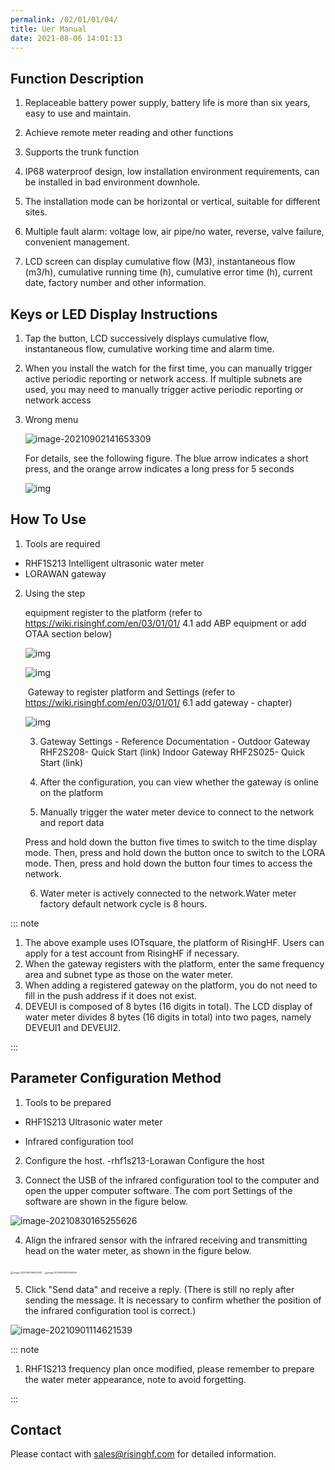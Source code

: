 ```yaml
---
permalink: /02/01/01/04/
title: Uer Manual
date: 2021-08-06 14:01:13
---
```


## Function Description

1. Replaceable battery power supply, battery life is more than six years, easy to use and maintain.

2. Achieve remote meter reading and other functions
3. Supports the trunk function
4. IP68 waterproof design, low installation environment requirements, can be installed in bad environment downhole.
5. The installation mode can be horizontal or vertical, suitable for different sites.
6. Multiple fault alarm: voltage low, air pipe/no water, reverse, valve failure, convenient management.
7. LCD screen can display cumulative flow (M3), instantaneous flow (m3/h), cumulative running time (h), cumulative error time (h), current date, factory number and other information.

## Keys or LED Display Instructions

1. Tap the button, LCD successively displays cumulative flow, instantaneous flow, cumulative working time and alarm time.

2. When you install the watch for the first time, you can manually trigger active periodic reporting or network access. If multiple subnets are used, you may need to manually trigger active periodic reporting or network access

3. Wrong menu

   ![image-20210902141653309](https://wiki.risinghf.com/upload/img/a8506662db100bc073c6cf7dac75975c.png)

   For details, see the following figure. The blue arrow indicates a short press, and the orange arrow indicates a long press for 5 seconds

   ![img](file:///C:\Users\RHFFAE~1\AppData\Local\Temp\ksohtml6388\wps2.png)

## How To Use

1. Tools are required
- RHF1S213 Intelligent ultrasonic water meter
- LORAWAN gateway
2. Using the step

   equipment register to the platform (refer to https://wiki.risinghf.com/en/03/01/01/ 4.1 add ABP equipment or add OTAA section below)

   ![img](https://wiki.risinghf.com/upload/img/f4852d9d57acdc44862b235fead47c7a.png)

   ![img](https://wiki.risinghf.com/upload/img/fbee4f367a5f068edcc2f7322e7f047b.png)

   ​	Gateway to register platform and Settings (refer to https://wiki.risinghf.com/en/03/01/01/ 6.1 add gateway - chapter)

   ![img](https://wiki.risinghf.com/upload/img/a413d9e3bc82e144fc5632fc6f48459f.png)

   3. Gateway Settings - Reference Documentation - Outdoor Gateway RHF2S208- Quick Start (link) Indoor Gateway RHF2S025- Quick Start (link)

   4. After the configuration, you can view whether the gateway is online on the platform

   5. Manually trigger the water meter device to connect to the network and report data

   Press and hold down the button five times to switch to the time display mode. Then, press and hold down the button once to switch to the LORA mode. Then, press and hold down the button four times to access the network.

   6. Water meter is actively connected to the network.Water meter factory default network cycle is 8 hours.


::: note

1. The above example uses IOTsquare, the platform of RisingHF. Users can apply for a test account from RisingHF if necessary.
2. When the gateway registers with the platform, enter the same frequency area and subnet type as those on the water meter.
3. When adding a registered gateway on the platform, you do not need to fill in the push address if it does not exist.
4. DEVEUI is composed of 8 bytes (16 digits in total). The LCD display of water meter divides 8 bytes (16 digits in total) into two pages, namely DEVEUI1 and DEVEUI2.

:::

## Parameter Configuration Method

1. Tools to be prepared

- RHF1S213 Ultrasonic water meter

- Infrared configuration tool

2. Configure the host. -rhf1s213-Lorawan Configure the host

3. Connect the USB of the infrared configuration tool to the computer and open the upper computer software. The com port Settings of the software are shown in the figure below.

![image-20210830165255626](C:/Users/rhffae932/AppData/Roaming/Typora/typora-user-images/image-20210830165255626.png)

4. Align the infrared sensor with the infrared receiving and transmitting head on the water meter, as shown in the figure below.

<img src="https://wiki.risinghf.com/upload/img/3b0d074cecce4fdd1567b10c4697c522.png" alt="image-20210901094522587" style="zoom:25%;" />

<img src="https://wiki.risinghf.com/upload/img/23a2c2e8b8d17a1906f100709b093615.png" alt="image-20210901094544946" style="zoom:25%;" />

5. Click "Send data" and receive a reply. (There is still no reply after sending the message. It is necessary to confirm whether the position of the infrared configuration tool is correct.)

![image-20210901114621539](https://wiki.risinghf.com/upload/img/69a898f9e38677e607222a0b8a851df1.png)

::: note

1. RHF1S213 frequency plan once modified, please remember to prepare the water meter appearance, note to avoid forgetting.

:::

## Contact

Please contact with sales@risinghf.com for detailed information.



